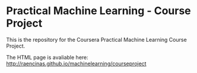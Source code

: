# Practical Machine Learning - Course Project

This is the repository for the Coursera Practical Machine Learning Course Project. 

The HTML page is avaliable here:
http://raencinas.github.io/machinelearning/courseproject
